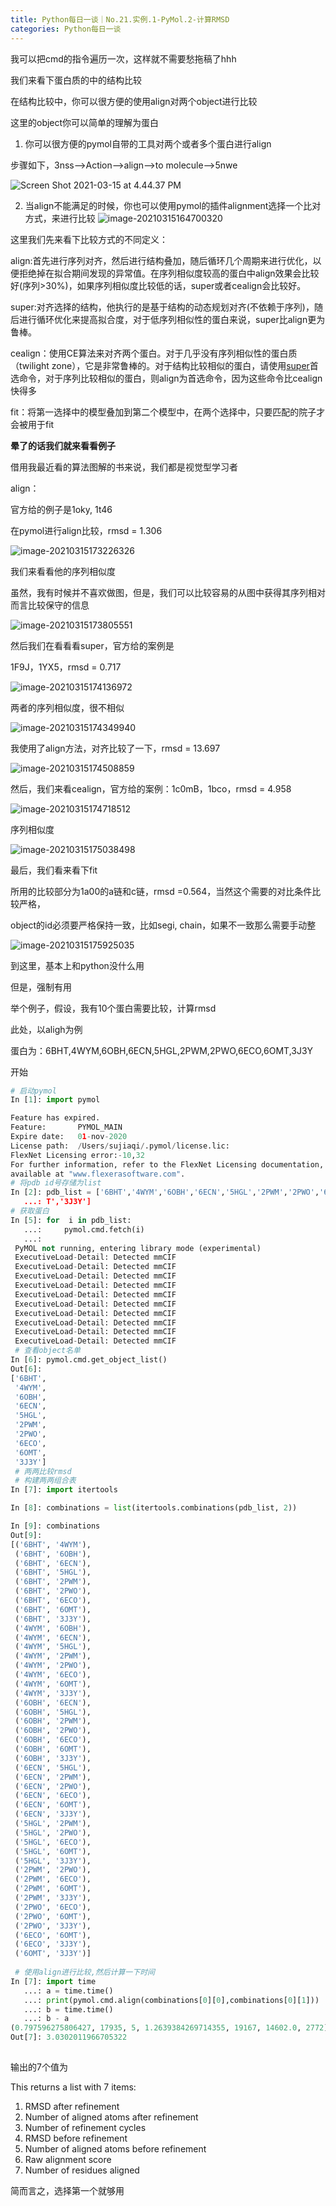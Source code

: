 ```yaml
---
title: Python每日一谈｜No.21.实例.1-PyMol.2-计算RMSD
categories: Python每日一谈
---
```


我可以把cmd的指令遍历一次，这样就不需要愁拖稿了hhh

我们来看下蛋白质的中的结构比较

在结构比较中，你可以很方便的使用align对两个object进行比较

这里的object你可以简单的理解为蛋白

1. 你可以很方便的pymol自带的工具对两个或者多个蛋白进行align

步骤如下，3nss-->Action-->align-->to molecule-->5nwe

![Screen Shot 2021-03-15 at 4.44.37 PM](https://gitee.com/luskyqi/markdown-png/raw/master/uPic/Screen%20Shot%202021-03-15%20at%204.44.37%20PM.png)


2. 当align不能满足的时候，你也可以使用pymol的插件alignment选择一个比对方式，来进行比较
 ![image-20210315164700320](https://gitee.com/luskyqi/markdown-png/raw/master/uPic/image-20210315164700320.png)

这里我们先来看下比较方式的不同定义：

align:首先进行序列对齐，然后进行结构叠加，随后循环几个周期来进行优化，以便拒绝掉在拟合期间发现的异常值。在序列相似度较高的蛋白中align效果会比较好(序列>30%)，如果序列相似度比较低的话，super或者cealign会比较好。

super:对齐选择的结构，他执行的是基于结构的动态规划对齐(不依赖于序列)，随后进行循环优化来提高拟合度，对于低序列相似性的蛋白来说，super比align更为鲁棒。

cealign：使用CE算法来对齐两个蛋白。对于几乎没有序列相似性的蛋白质（twilight zone），它是非常鲁棒的。对于结构比较相似的蛋白，请使用[super](https://pymolviki.org/index.php/Super)首选命令，对于序列比较相似的蛋白，则align为首选命令，因为这些命令比cealign快得多

fit：将第一选择中的模型叠加到第二个模型中，在两个选择中，只要匹配的院子才会被用于fit

**晕了的话我们就来看看例子**

借用我最近看的算法图解的书来说，我们都是视觉型学习者

align：

官方给的例子是1oky, 1t46

在pymol进行align比较，rmsd = 1.306

![image-20210315173226326](https://gitee.com/luskyqi/markdown-png/raw/master/uPic/image-20210315173226326.png)

我们来看看他的序列相似度

虽然，我有时候并不喜欢做图，但是，我们可以比较容易的从图中获得其序列相对而言比较保守的信息

![image-20210315173805551](https://gitee.com/luskyqi/markdown-png/raw/master/uPic/image-20210315173805551.png)

然后我们在看看看super，官方给的案例是

1F9J，1YX5，rmsd = 0.717

![image-20210315174136972](https://gitee.com/luskyqi/markdown-png/raw/master/uPic/image-20210315174136972.png)

两者的序列相似度，很不相似

![image-20210315174349940](https://gitee.com/luskyqi/markdown-png/raw/master/uPic/image-20210315174349940.png)

我使用了align方法，对齐比较了一下，rmsd = 13.697

![image-20210315174508859](https://gitee.com/luskyqi/markdown-png/raw/master/uPic/image-20210315174508859.png)

然后，我们来看cealign，官方给的案例：1c0mB，1bco，rmsd = 4.958

![image-20210315174718512](https://gitee.com/luskyqi/markdown-png/raw/master/uPic/image-20210315174718512.png)

序列相似度

![image-20210315175038498](https://gitee.com/luskyqi/markdown-png/raw/master/uPic/image-20210315175038498.png)

最后，我们看来看下fit

所用的比较部分为1a00的a链和c链，rmsd =0.564，当然这个需要的对比条件比较严格，

object的id必须要严格保持一致，比如segi, chain，如果不一致那么需要手动整

![image-20210315175925035](https://gitee.com/luskyqi/markdown-png/raw/master/uPic/image-20210315175925035.png)

到这里，基本上和python没什么用

但是，强制有用

举个例子，假设，我有10个蛋白需要比较，计算rmsd

此处，以aligh为例

蛋白为：6BHT,4WYM,6OBH,6ECN,5HGL,2PWM,2PWO,6ECO,6OMT,3J3Y

开始

```python
# 启动pymol
In [1]: import pymol

Feature has expired.
Feature:       PYMOL_MAIN
Expire date:   01-nov-2020
License path:  /Users/sujiaqi/.pymol/license.lic:
FlexNet Licensing error:-10,32
For further information, refer to the FlexNet Licensing documentation,
available at "www.flexerasoftware.com".
# 将pdb id号存储为list
In [2]: pdb_list = ['6BHT','4WYM','6OBH','6ECN','5HGL','2PWM','2PWO','6ECO','6OM
   ...: T','3J3Y']
# 获取蛋白
In [5]: for  i in pdb_list:
   ...:     pymol.cmd.fetch(i)
   ...:
 PyMOL not running, entering library mode (experimental)
 ExecutiveLoad-Detail: Detected mmCIF
 ExecutiveLoad-Detail: Detected mmCIF
 ExecutiveLoad-Detail: Detected mmCIF
 ExecutiveLoad-Detail: Detected mmCIF
 ExecutiveLoad-Detail: Detected mmCIF
 ExecutiveLoad-Detail: Detected mmCIF
 ExecutiveLoad-Detail: Detected mmCIF
 ExecutiveLoad-Detail: Detected mmCIF
 ExecutiveLoad-Detail: Detected mmCIF
 ExecutiveLoad-Detail: Detected mmCIF
 # 查看object名单
In [6]: pymol.cmd.get_object_list()
Out[6]:
['6BHT',
 '4WYM',
 '6OBH',
 '6ECN',
 '5HGL',
 '2PWM',
 '2PWO',
 '6ECO',
 '6OMT',
 '3J3Y']
 # 两两比较rmsd
 # 构建两两组合表
In [7]: import itertools

In [8]: combinations = list(itertools.combinations(pdb_list, 2))

In [9]: combinations
Out[9]:
[('6BHT', '4WYM'),
 ('6BHT', '6OBH'),
 ('6BHT', '6ECN'),
 ('6BHT', '5HGL'),
 ('6BHT', '2PWM'),
 ('6BHT', '2PWO'),
 ('6BHT', '6ECO'),
 ('6BHT', '6OMT'),
 ('6BHT', '3J3Y'),
 ('4WYM', '6OBH'),
 ('4WYM', '6ECN'),
 ('4WYM', '5HGL'),
 ('4WYM', '2PWM'),
 ('4WYM', '2PWO'),
 ('4WYM', '6ECO'),
 ('4WYM', '6OMT'),
 ('4WYM', '3J3Y'),
 ('6OBH', '6ECN'),
 ('6OBH', '5HGL'),
 ('6OBH', '2PWM'),
 ('6OBH', '2PWO'),
 ('6OBH', '6ECO'),
 ('6OBH', '6OMT'),
 ('6OBH', '3J3Y'),
 ('6ECN', '5HGL'),
 ('6ECN', '2PWM'),
 ('6ECN', '2PWO'),
 ('6ECN', '6ECO'),
 ('6ECN', '6OMT'),
 ('6ECN', '3J3Y'),
 ('5HGL', '2PWM'),
 ('5HGL', '2PWO'),
 ('5HGL', '6ECO'),
 ('5HGL', '6OMT'),
 ('5HGL', '3J3Y'),
 ('2PWM', '2PWO'),
 ('2PWM', '6ECO'),
 ('2PWM', '6OMT'),
 ('2PWM', '3J3Y'),
 ('2PWO', '6ECO'),
 ('2PWO', '6OMT'),
 ('2PWO', '3J3Y'),
 ('6ECO', '6OMT'),
 ('6ECO', '3J3Y'),
 ('6OMT', '3J3Y')]
                    
 # 使用align进行比较,然后计算一下时间
In [7]: import time
   ...: a = time.time()
   ...: print(pymol.cmd.align(combinations[0][0],combinations[0][1]))
   ...: b = time.time()
   ...: b - a
(0.797596275806427, 17935, 5, 1.2639384269714355, 19167, 14602.0, 2772)
Out[7]: 3.0302011966705322
                  
```



输出的7个值为

This returns a list with 7 items:

1. RMSD after refinement
2. Number of aligned atoms after refinement
3. Number of refinement cycles
4. RMSD before refinement
5. Number of aligned atoms before refinement
6. Raw alignment score
7. Number of residues aligned

简而言之，选择第一个就够用





